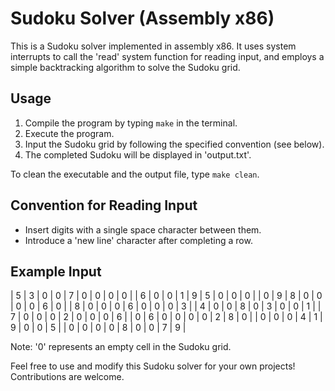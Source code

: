 # Sudoku Solver (Assembly x86)

This is a Sudoku solver implemented in assembly x86. It uses system interrupts to call the 'read' system function for reading input, and employs a simple backtracking algorithm to solve the Sudoku grid.

## Usage

1. Compile the program by typing `make` in the terminal.
2. Execute the program.
3. Input the Sudoku grid by following the specified convention (see below).
4. The completed Sudoku will be displayed in 'output.txt'.

To clean the executable and the output file, type `make clean`.

## Convention for Reading Input

- Insert digits with a single space character between them.
- Introduce a 'new line' character after completing a row.

## Example Input

| 5 | 3 | 0 | 0 | 7 | 0 | 0 | 0 | 0 |
| 6 | 0 | 0 | 1 | 9 | 5 | 0 | 0 | 0 |
| 0 | 9 | 8 | 0 | 0 | 0 | 0 | 6 | 0 |
| 8 | 0 | 0 | 0 | 6 | 0 | 0 | 0 | 3 |
| 4 | 0 | 0 | 8 | 0 | 3 | 0 | 0 | 1 |
| 7 | 0 | 0 | 0 | 2 | 0 | 0 | 0 | 6 |
| 0 | 6 | 0 | 0 | 0 | 0 | 2 | 8 | 0 |
| 0 | 0 | 0 | 4 | 1 | 9 | 0 | 0 | 5 |
| 0 | 0 | 0 | 0 | 8 | 0 | 0 | 7 | 9 |


Note: '0' represents an empty cell in the Sudoku grid.

Feel free to use and modify this Sudoku solver for your own projects! Contributions are welcome.

